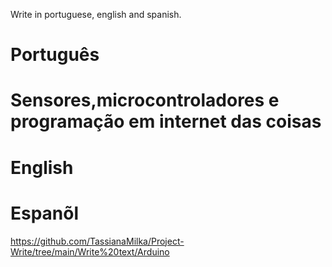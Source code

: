  Write in portuguese, english and spanish.

# Português

# Sensores,microcontroladores e programação em internet das coisas


# English 


# Espanõl 



https://github.com/TassianaMilka/Project-Write/tree/main/Write%20text/Arduino

